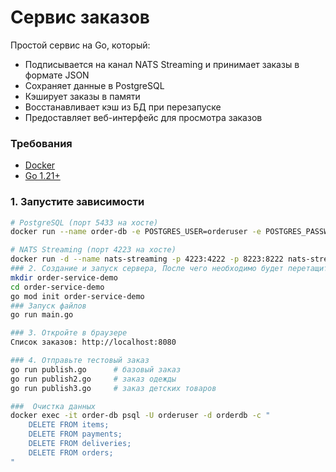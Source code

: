 # Сервис заказов
Простой сервис на Go, который:
- Подписывается на канал NATS Streaming и принимает заказы в формате JSON
- Сохраняет данные в PostgreSQL
- Кэширует заказы в памяти
- Восстанавливает кэш из БД при перезапуске
- Предоставляет веб-интерфейс для просмотра заказов

### Требования
- [Docker](https://www.docker.com/products/docker-desktop)
- [Go 1.21+](https://go.dev/dl/)

### 1. Запустите зависимости
```bash
# PostgreSQL (порт 5433 на хосте)
docker run --name order-db -e POSTGRES_USER=orderuser -e POSTGRES_PASSWORD=orderpass -e POSTGRES_DB=orderdb -p 5433:5432 -d postgres:15

# NATS Streaming (порт 4223 на хосте)
docker run -d --name nats-streaming -p 4223:4222 -p 8223:8222 nats-streaming:0.25.6 -m 8222 -store file -dir /data/store -cluster_id test-cluster
### 2. Создание и запуск сервера, После чего необходимо будет перетащить внутрь файлы
mkdir order-service-demo
cd order-service-demo
go mod init order-service-demo
### Запуск файлов
go run main.go

### 3. Откройте в браузере
Список заказов: http://localhost:8080

### 4. Отправьте тестовый заказ
go run publish.go      # базовый заказ
go run publish2.go     # заказ одежды
go run publish3.go     # заказ детских товаров

###  Очистка данных
docker exec -it order-db psql -U orderuser -d orderdb -c "
    DELETE FROM items;
    DELETE FROM payments;
    DELETE FROM deliveries;
    DELETE FROM orders;
"
